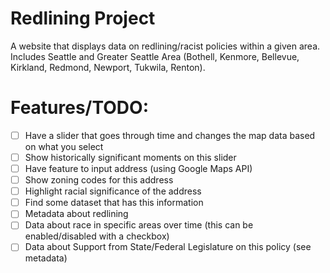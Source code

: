 # Redlining Project
A website that displays data on redlining/racist policies within a given area. Includes Seattle and Greater Seattle Area (Bothell, Kenmore, Bellevue, Kirkland, Redmond, Newport, Tukwila, Renton).

# Features/TODO:
 - [ ] Have a slider that goes through time and changes the map data based on what you select
 - [ ] Show historically significant moments on this slider
 - [ ] Have feature to input address (using Google Maps API)
 - [ ] Show zoning codes for this address
 - [ ] Highlight racial significance of the address
 - [ ] Find some dataset that has this information
 - [ ] Metadata about redlining
 - [ ] Data about race in specific areas over time (this can be enabled/disabled with a checkbox)
 - [ ] Data about Support from State/Federal Legislature on this policy (see metadata)
